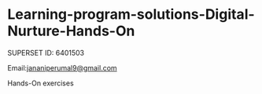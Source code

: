 # Learning-program-solutions-Digital-Nurture-Hands-On
SUPERSET ID: 6401503







Email:jananiperumal9@gmail.com







Hands-On exercises

